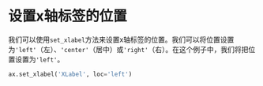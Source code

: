 # 设置x轴标签的位置

我们可以使用`set_xlabel`方法来设置x轴标签的位置。我们可以将位置设置为`'left'`（左）、`'center'`（居中）或`'right'`（右）。在这个例子中，我们将把位置设置为`'left'`。

```python
ax.set_xlabel('XLabel', loc='left')
```
